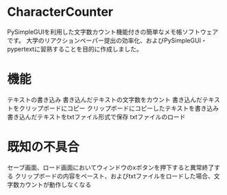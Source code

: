 # CharacterCounter
PySimpleGUIを利用した文字数カウント機能付きの簡単なメモ帳ソフトウェアです。
大学のリアクションペーパー提出の効率化、およびPySimpleGUI・pypertextに習熟することを目的に作成しました。
# 機能
テキストの書き込み
書き込んだテキストの文字数をカウント
書き込んだテキストをクリップボードにコピー
クリップボードにコピーしたテキストを書き込み
書き込んだテキストをtxtファイル形式で保存
txtファイルのロード
# 既知の不具合
セーブ画面、ロード画面においてウィンドウのxボタンを押下すると異常終了する
クリップボードの内容をペースト、およびtxtファイルをロードした場合、文字数カウントが動作しなくなる
